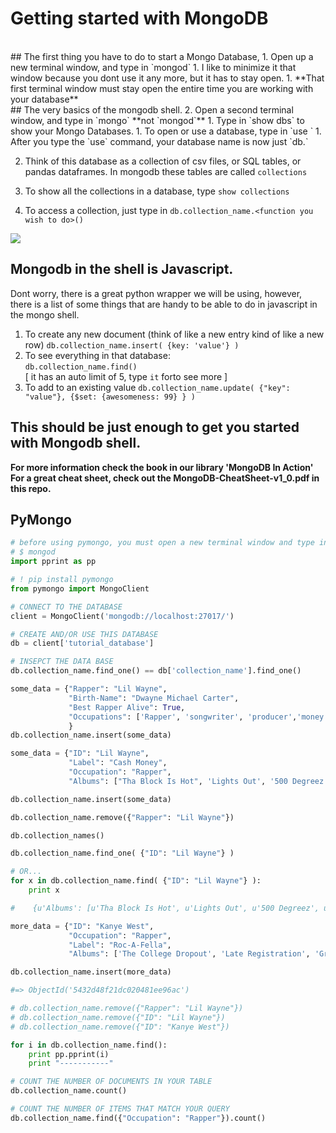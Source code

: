 # Getting started with MongoDB
<br>
## The first thing you have to do to start a Mongo Database,
1. Open up a new terminal window, and type in `mongod`
1. I like to minimize it that window because you dont use it any more, but it has to stay open.
1. **That first terminal window must stay open the entire time you are working with your database**

<br>
## The very basics of the mongodb shell.
2. Open a second terminal window, and type in `mongo` **not `mongod`**
1. Type in `show dbs` to show your Mongo Databases.
1. To open or use a database, type in `use <database name>`
1. After you type the `use` command, your database name is now just `db.`

2. Think of this database as a collection of csv files, or SQL tables, or pandas dataframes.  In mongodb these tables are called `collections`
2. To show all the collections in a database, type `show collections`

3. To access a collection, just type in `db.collection_name.<function you wish to do>()`

![](images/getting_started_with_mongodb_shell.png)

## Mongodb in the shell is Javascript.
Dont worry, there is a great python wrapper we will be using, however, there is a list of some things that are handy to be able to do in javascript in the mongo shell.

1. To create any new document (think of like a new entry kind of like a new row) `db.collection_name.insert( {key: 'value'} )`
2. To see everything in that database: <br> `db.collection_name.find()` <br>
[ it has an auto limit of 5, type `it` forto see more ]
3. To add to an existing value `db.collection_name.update( {"key": "value"}, {$set: {awesomeness: 99} } )`

## This should be just enough to get you started with Mongodb shell.
**For more information check the book in our library 'MongoDB In Action'**
**For a great cheat sheet, check out the MongoDB-CheatSheet-v1_0.pdf in this repo.**

## PyMongo

```python
# before using pymongo, you must open a new terminal window and type in 
# $ mongod
import pprint as pp

# ! pip install pymongo
from pymongo import MongoClient

# CONNECT TO THE DATABASE
client = MongoClient('mongodb://localhost:27017/')

# CREATE AND/OR USE THIS DATABASE
db = client['tutorial_database']

# INSEPCT THE DATA BASE
db.collection_name.find_one() == db['collection_name'].find_one()

some_data = {"Rapper": "Lil Wayne",
             "Birth-Name": "Dwayne Michael Carter",
             "Best Rapper Alive": True,
             "Occupations": ['Rapper', 'songwriter', 'producer','money getter', 'player'] 
             } 
db.collection_name.insert(some_data)

some_data = {"ID": "Lil Wayne",
             "Label": "Cash Money",
             "Occupation": "Rapper",
             "Albums": ["Tha Block Is Hot", 'Lights Out', '500 Degreez', 'Tha Carter', 'Tha Carter II', 'Like Father Like Son', 'Tha Carter III', 'Rebirth', 'I Am Not A Human Being', 'Tha Carter IV', 'I Am Not A Human Being II', 'Tha Cater V'] }

db.collection_name.insert(some_data)

db.collection_name.remove({"Rapper": "Lil Wayne"})

db.collection_names()

db.collection_name.find_one( {"ID": "Lil Wayne"} )

# OR...
for x in db.collection_name.find( {"ID": "Lil Wayne"} ):
    print x

#    {u'Albums': [u'Tha Block Is Hot', u'Lights Out', u'500 Degreez', u'Tha Carter', u'Tha Carter II', u'Like Father Like Son', u'Tha Carter III', u'Rebirth', u'I Am Not A Human Being', u'Tha Carter IV', u'I Am Not A Human Being II', u'Tha Cater V'], u'_id': ObjectId('5432d48a21dc020481ee96ab'), u'Label': u'Cash Money', u'ID': u'Lil Wayne', u'Occupation': u'Rapper'}

more_data = {"ID": "Kanye West",
             "Occupation": "Rapper",
             "Label": "Roc-A-Fella",
             "Albums": ['The College Dropout', 'Late Registration', 'Graduation',  '808s & Heartbreak', 'My Beautiful Dark Twisted Fantasy', 'Watch the Throne', 'Yeezus'] }

db.collection_name.insert(more_data)

#=> ObjectId('5432d48f21dc020481ee96ac')

# db.collection_name.remove({"Rapper": "Lil Wayne"})
# db.collection_name.remove({"ID": "Lil Wayne"})
# db.collection_name.remove({"ID": "Kanye West"})

for i in db.collection_name.find():
    print pp.pprint(i)
    print "-----------"

# COUNT THE NUMBER OF DOCUMENTS IN YOUR TABLE
db.collection_name.count()

# COUNT THE NUMBER OF ITEMS THAT MATCH YOUR QUERY
db.collection_name.find({"Occupation": "Rapper"}).count()
```
